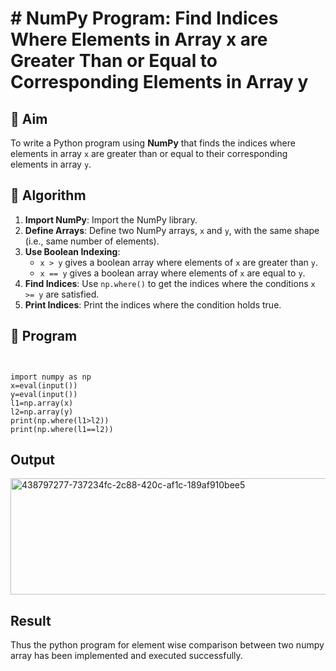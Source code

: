 # # NumPy Program: Find Indices Where Elements in Array x are Greater Than or Equal to Corresponding Elements in Array y

## 🎯 Aim
To write a Python program using **NumPy** that finds the indices where elements in array `x` are greater than or equal to their corresponding elements in array `y`.

## 🧠 Algorithm
1. **Import NumPy**: Import the NumPy library.
2. **Define Arrays**: Define two NumPy arrays, `x` and `y`, with the same shape (i.e., same number of elements).
3. **Use Boolean Indexing**: 
   - `x > y` gives a boolean array where elements of `x` are greater than `y`.
   - `x == y` gives a boolean array where elements of `x` are equal to `y`.
4. **Find Indices**: Use `np.where()` to get the indices where the conditions `x >= y` are satisfied.
5. **Print Indices**: Print the indices where the condition holds true.

## 🧾 Program

```


import numpy as np  
x=eval(input()) 
y=eval(input()) 
l1=np.array(x) 
l2=np.array(y) 
print(np.where(l1>l2)) 
print(np.where(l1==l2))
```
## Output
<img width="648" height="186" alt="438797277-737234fc-2c88-420c-af1c-189af910bee5" src="https://github.com/user-attachments/assets/8d252fec-532f-42e9-a8d4-4b1768b93f81" />

## Result
Thus the python program for element wise comparison between two numpy array has been implemented and executed successfully.
